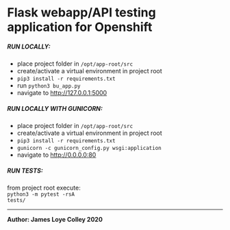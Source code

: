 # Flask webapp/API testing application for Openshift


##### RUN LOCALLY:
* place project folder in <code>/opt/app-root/src</code>
* create/activate a virtual environment in project root
* <code>pip3 install -r requirements.txt</code>
* run <code>python3 bu_app.py</code>
* navigate to http://127.0.0.1:5000


##### RUN LOCALLY WITH GUNICORN:
* place project folder in <code>/opt/app-root/src</code>
* create/activate a virtual environment in project root
* <code>pip3 install -r requirements.txt</code>
* <code>gunicorn -c gunicorn_config.py wsgi:application</code>
* navigate to http://0.0.0.0:80


##### RUN TESTS:
from project root execute:<br>
<code>python3 -m pytest -rsA tests/</code>





<hr>
<b>Author: James Loye Colley 2020</b><br>
